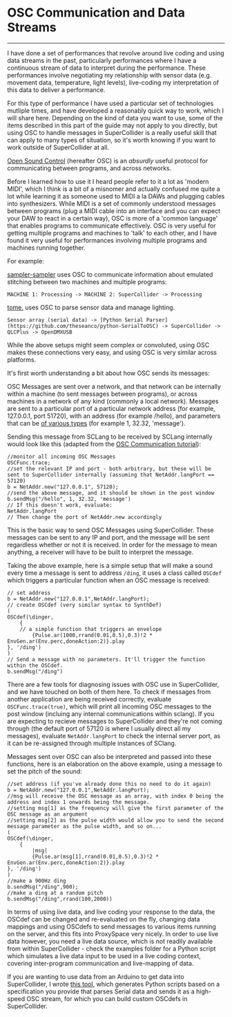 # OSC Communication and Data Streams

--------------

I have done a set of performances that revolve around live coding and using data streams in the past, particularly performances where I have a continuous stream of data to interpret during the performance. These performances involve negotiating my relationship with sensor data (e.g. movement data, temperature, light levels), live-coding my interpretation of this data to deliver a performance.

For this type of performance I have used a particular set of technologies mutliple times, and have developed a reasonably quick way to work, which I will share here. Depending on the kind of data you want to use, some of the items described in this part of the guide may not apply to you directly, but using OSC to handle messages in SuperCollider is a really useful skill that can apply to many types of situation, so it's worth knowing if you want to work outside of SuperCollider at all.

[Open Sound Control](http://opensoundcontrol.org/introduction-osc) (hereafter OSC) is an _absurdly_ useful protocol for communicating between programs, and across networks.

Before I learned how to use it I heard people refer to it a lot as 'modern MIDI', which I think is a bit of a misnomer and actually confused me quite a lot while learning it as someone used to MIDI a la DAWs and plugging cables into synthesizers. While MIDI is a set of commonly understood messages between programs (plug a MIDI cable into an interface and you can expect your DAW to react in a certain way), OSC is more of a 'common language' that enables programs to communicate effectively. OSC is very useful for getting multiple programs and machines to 'talk' to each other, and I have found it very useful for performances involving multiple programs and machines running together.

For example:

[sampler-sampler](https://www.youtube.com/watch?v=dY6oSwoRRho) uses OSC to communicate information about emulated stitching between two machines and multiple programs:

`MACHINE 1: Processing -> MACHINE 2: SuperCollider -> Processing`

[tome.](http://www.charliedearnley.com/portfolio/tome/) uses OSC to parse sensor data and manage lighting.

`Sensor array (serial data) -> [Python Serial Parser](https://github.com/theseanco/python-SerialToOSC) -> SuperCollider -> QLCPlus -> OpenDMXUSB`

While the above setups might seem complex or convoluted, using OSC makes these connections very easy, and using OSC is very similar across platforms.

It's first worth understanding a bit about how OSC sends its messages:

OSC Messages are sent over a network, and that network can be internally within a machine (to sent messages between programs), or across machines in a network of any kind (commonly a local network). Messages are sent to a particular port of a particular network address (for example, 127.0.0.1, port 51720), with an address (for example /hello), and parameters that can be [of various types](http://opensoundcontrol.org/spec-1_0) (for example 1, 32.32, 'message').

Sending this message from SCLang to be received by SCLang internally would look like this (adapted from the [OSC Communication tutorial](http://doc.sccode.org/Guides/OSC_communication.html)):

```supercollider
//monitor all incoming OSC Messages
OSCFunc.trace;
//set the relevant IP and port - both arbitrary, but these will be sent to SuperCollider internally (assuming that NetAddr.langPort == 57120)
b = NetAddr.new("127.0.0.1", 57120);
//send the above message, and it should be shown in the post window
b.sendMsg("/hello", 1, 32.32, 'message')
// If this doesn't work, evaluate:
NetAddr.langPort
// Then change the port of NetAddr.new accordingly
```

This is the basic way to send OSC Messages using SuperCollider. These messages can be sent to any IP and port, and the message will be sent regardless whether or not it is received. In order for the message to mean anything, a receiver will have to be built to interpret the message.

Taking the above example, here is a simple setup that will make a sound every time a message is sent to address `/ding`, it uses a class called `OSCdef` which triggers a particular function when an OSC message is received:

```supercollider
// set address
b = NetAddr.new("127.0.0.1",NetAddr.langPort);
// create OSCdef (very similar syntax to SynthDef)
(
OSCdef(\dinger,
	{
    // a simple function that triggers an envelope
		{Pulse.ar(1000,rrand(0.01,0.5),0.3)!2 * EnvGen.ar(Env.perc,doneAction:2)}.play
}, '/ding')
)
// Send a message with no parameters. It'll trigger the function within the OSCdef.
b.sendMsg("/ding")
```

There are a few tools for diagnosing issues with OSC use in SuperCollider, and we have touched on both of them here. To check if messages from another application are being received correctly, evaluate `OSCFunc.trace(true)`, which will print all incoming OSC messages to the post window (incluing any internal communications within sclang). If you are expecting to recieve messages to SuperCollider and they're not coming through (the default port of 57120 is where I usually direct all my messages), evaluate `NetAddr.langPort` to check the internal server port, as it can be re-assigned through multiple instances of SClang.

Messages sent over OSC can also be interpreted and passed into these functions, here is an elaboration on the above example, using a message to set the pitch of the sound:

```supercollider
//set address (if you've already done this no need to do it again)
b = NetAddr.new("127.0.0.1",NetAddr.langPort);
//msg will receive the OSC message as an array, with index 0 being the address and index 1 onwards being the message.
//setting msg[1] as the frequency will give the first parameter of the OSC message as an argument
//setting msg[2] as the pulse width would allow you to send the second message parameter as the pulse width, and so on...
(
OSCdef(\dinger,
	{
		|msg|
		{Pulse.ar(msg[1],rrand(0.01,0.5),0.3)!2 * EnvGen.ar(Env.perc,doneAction:2)}.play
}, '/ding')
)
//make a 900Hz ding
b.sendMsg("/ding",900);
//make a ding at a random pitch
b.sendMsg("/ding",rrand(100,2000))
```

In terms of using live data, and live coding your response to the data, the OSCdef can be changed and re-evaluated on the fly, changing data mappings and using OSCdefs to send messages to various items running on the server, and this fits into ProxySpace very nicely. In order to use live data however, you need a live data source, which is not readily available from within SuperCollider - check the examples folder for a Python script which simulates a live data input to be used in a live coding context, covering inter-program communication and live-mapping of data.

If you are wanting to use data from an Arduino to get data into SuperCollider, I wrote [this tool](https://github.com/theseanco/python-SerialToOSC), which generates Python scripts based on a specification you provide that parses Serial data and sends it as a high-speed OSC stream, for which you can build custom OSCdefs in SuperCollider.
